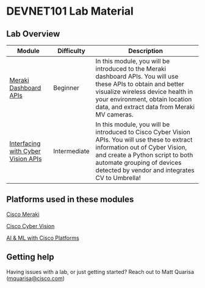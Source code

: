 # DEVNET101 Lab Material

## Lab Overview

|  Module  |  Difficulty  | Description |
|  ---  |  ---  | --- |
|  [Meraki Dashboard APIs](https://developer.cisco.com/learning/modules/getting-started-meraki-dashboard-api) | Beginner | In this module, you will be introduced to the Meraki dashboard APIs. You will use these APIs to obtain and better visualize wireless device health in your environment, obtain location data, and extract data from Meraki MV cameras. |
|  [Interfacing with Cyber Vision APIs](https://developer.cisco.com/learning/modules/cybervision)| Intermediate | In this module, you will be introduced to Cisco Cyber Vision APIs. You will use these to extract information out of Cyber Vision, and create a Python script to both automate grouping of devices detected by vendor and integrates CV to Umbrella! | [Image Classification with TensorFlow on Cisco UCS](https://developer.cisco.com/learning/modules/ai-ml) | Advanced | In this module, you will be introduced to machine learning and TensorFlow – a Python-friendly open source library. You will use this to train a machine learning model for image classification (and test it) all on a Cisco UCS C480ML. |

## Platforms used in these modules
[Cisco Meraki](https://developer.cisco.com/meraki/meraki-platform/)

[Cisco Cyber Vision](https://www.cisco.com/c/en/us/products/security/cyber-vision/index.html)

[AI & ML with Cisco Platforms](https://developer.cisco.com/ai/)

## Getting help

Having issues with a lab, or just getting started? Reach out to Matt Quarisa (mquarisa@cisco.com)

